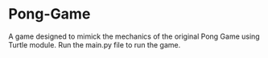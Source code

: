 # Pong-Game
A game designed to mimick the mechanics of the original Pong Game using Turtle module. Run the main.py file to run the game. 
